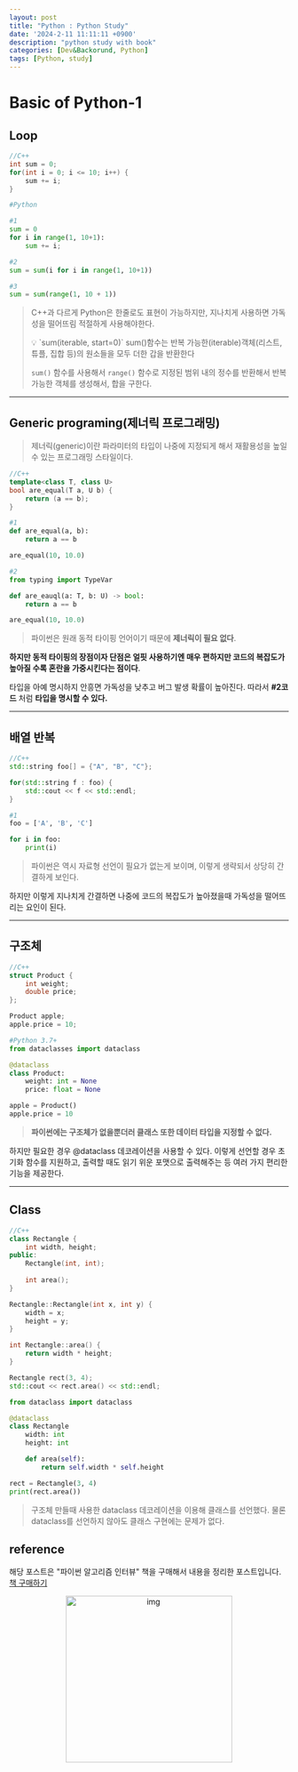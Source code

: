 ```yaml
---
layout: post
title: "Python : Python Study"
date: '2024-2-11 11:11:11 +0900'
description: "python study with book"
categories: [Dev&Backorund, Python]
tags: [Python, study]
---
```


# Basic of Python-1

## Loop

```cpp
//C++
int sum = 0;
for(int i = 0; i <= 10; i++) {
	sum += i;
}
```

```python
#Python

#1
sum = 0
for i in range(1, 10+1):
	sum += i;

#2
sum = sum(i for i in range(1, 10+1))

#3
sum = sum(range(1, 10 + 1))
```

> C++과 다르게 Python은 한줄로도 표현이 가능하지만, 지나치게 사용하면 가독성을 떨어뜨림 적절하게 사용해야한다.
> 
> 
> <aside>
> 💡 `sum(iterable, start=0)`
> sum()함수는 반복 가능한(iterable)객체(리스트, 튜플, 집합 등)의 원소들을 모두 더한 갑을 반환한다
> 
> </aside>
> 
> `sum()` 함수를 사용해서 `range()` 함수로 지정된 범위 내의 정수를 반환해서 반복가능한 객체를 생성해서, 합을 구한다.
> 

---

## **Generic programing(제너릭 프로그래밍)**

> 제너릭(generic)이란 파라미터의 타입이 나중에 지정되게 해서 재활용성을 높일 수 있는 프로그래밍 스타일이다.
> 

```cpp
//C++
template<class T, class U>
bool are_equal(T a, U b) {
	return (a == b);
}
```

```python
#1 
def are_equal(a, b):
	return a == b

are_equal(10, 10.0)

#2
from typing import TypeVar

def are_eauql(a: T, b: U) -> bool:
	return a == b

are_equal(10, 10.0)
```

> 파이썬은 원래 동적 타이핑 언어이기 때문에 **제너릭이 필요 없다**.

**하지만 동적 타이핑의 장점이자 단점은 얼핏 사용하기엔 매우 편하지만 코드의 복잡도가 높아질 수록 혼란을 가중시킨다는 점이다**.

타입을 아예 명시하지 안흥면 가독성을 낮추고 버그 발생 확률이 높아진다. 따라서 **#2코드** 처럼 **타입을 명시할 수 있다.**
> 

---

## **배열 반복**

```cpp
//C++
std::string foo[] = {"A", "B", "C"};

for(std::string f : foo) {
	std::cout << f << std::endl;
} 
```

```python
#1
foo = ['A', 'B', 'C']

for i in foo:
	print(i)
```

> 파이썬은 역시 자료형 선언이 필요가 없는게 보이며, 이렇게 생략되서 상당히 간결하게 보인다.

하지만 이렇게 지나치게 간결하면 나중에 코드의 복잡도가 높아졌을때 가독성을 떨어뜨리는 요인이 된다.
> 

---

## 구조체

```cpp
//C++
struct Product {
	int weight;
	double price;
};

Product apple;
apple.price = 10;
```

```python
#Python 3.7+
from dataclasses import dataclass

@dataclass
class Product:
	weight: int = None
	price: float = None

apple = Product()
apple.price = 10 
```

> **파이썬에는 구조체가 없을뿐더러 클래스 또한 데이터 타입을 지정할 수 없다.**

하지만 필요한 경우 @dataclass 데코레이션을 사용할 수 있다. 이렇게 선언할 경우 초기화 함수를 지원하고, 출력할 때도 읽기 위운 포맷으로 출력해주는 등 여러 가지 편리한 기능을 제공한다.
> 

---

## Class

```cpp
//C++
class Rectangle {
	int width, height;
public:
	Rectangle(int, int);
	
	int area();
}

Rectangle::Rectangle(int x, int y) {
	width = x;
	height = y;
}

int Rectangle::area() {
	return width * height;
}

Rectangle rect(3, 4);
std::cout << rect.area() << std::endl;
```

```python
from dataclass import dataclass

@dataclass
class Rectangle
	width: int
	height: int

	def area(self):
		return self.width * self.height

rect = Rectangle(3, 4)
print(rect.area())
```

> 구조체 만들때 사용한 dataclass 데코레이션을 이용해 클래스를 선언했다. 물론 dataclass를 선언하지 않아도 클래스 구현에는 문제가 없다.
>

## reference

해당 포스트은 "파이썬 알고리즘 인터뷰" 책을 구매해서 내용을 정리한 포스트입니다.  
[책 구매하기](https://www.yes24.com/Product/Goods/91084402)
<p align="center">
<img src="https://github.com/hyuntaeLee/hyuntaeLee.github.io/assets/97331148/bf17718d-042e-40d1-acb4-72b0e7ba1773" alt="img" width = 300>
</p>